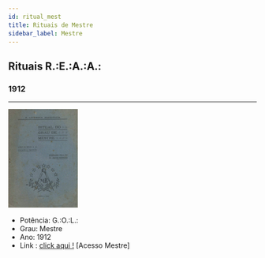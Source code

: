 ```yaml
---
id: ritual_mest
title: Rituais de Mestre
sidebar_label: Mestre
---
```

## Rituais R.:E.:A.:A.:
### 1912
----------------------------------
![alt text](https://github.com/fapitagoras/bibliotecamouraneto/raw/master/img/1912-reaa-gol-mest.png)
- Potência: G.:O.:L.:
- Grau: Mestre
- Ano: 1912
- Link : [click aqui !](https://d1ye2aluwd55i6.cloudfront.net/1912_reaa_gol_mest/1912_reaa_gol_mest.html) [Acesso Mestre]